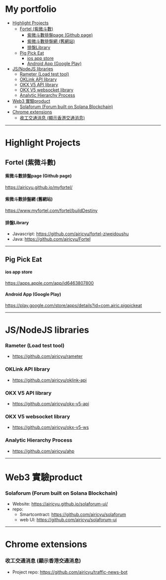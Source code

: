<H1>My portfolio</H1>

- [Highlight Projects](#highlight-projects)
  - [Fortel (紫微斗數)](#fortel-紫微斗數)
      - [紫微斗數排盤page (Github page)](#紫微斗數排盤page-github-page)
      - [紫微斗數排盤網 (舊網站)](#紫微斗數排盤網-舊網站)
      - [排盤Library](#排盤library)
  - [Pig Pick Eat](#pig-pick-eat)
      - [ios app store](#ios-app-store)
      - [Android App (Google Play)](#android-app-google-play)
- [JS/NodeJS libraries](#jsnodejs-libraries)
    - [Rameter (Load test tool)](#rameter-load-test-tool)
    - [OKLink API library](#oklink-api-library)
    - [OKX V5 API library](#okx-v5-api-library)
    - [OKX V5 websocket library](#okx-v5-websocket-library)
    - [Analytic Hierarchy Process](#analytic-hierarchy-process)
- [Web3 實驗product](#web3-實驗product)
    - [Solaforum (Forum built on Solana Blockchain)](#solaforum-forum-built-on-solana-blockchain)
- [Chrome extensions](#chrome-extensions)
    - [收工交通消息 (顯示香港交通消息)](#收工交通消息-顯示香港交通消息)

------

# Highlight Projects

## Fortel (紫微斗數)

#### 紫微斗數排盤page (Github page)

https://airicyu.github.io/myfortel/

#### 紫微斗數排盤網 (舊網站)

https://www.myfortel.com/fortel/buildDestiny

#### 排盤Library
- Javascript: https://github.com/airicyu/fortel-ziweidoushu
- Java: https://github.com/airicyu/Fortel

------

## Pig Pick Eat

#### ios app store

https://apps.apple.com/app/id6463807800

#### Android App (Google Play)

https://play.google.com/store/apps/details?id=com.airic.pigpickeat

------

# JS/NodeJS libraries

### Rameter (Load test tool)
- https://github.com/airicyu/rameter

### OKLink API library
- https://github.com/airicyu/oklink-api

### OKX V5 API library
- https://github.com/airicyu/okx-v5-api

### OKX V5 websocket library
- https://github.com/airicyu/okx-v5-ws

### Analytic Hierarchy Process
- https://github.com/airicyu/ahp

------

# Web3 實驗product

### Solaforum (Forum built on Solana Blockchain)
- Website: https://airicyu.github.io/solaforum-ui/
- repo:
  - Smartcontract: https://github.com/airicyu/solaforum
  - web UI: https://github.com/airicyu/solaforum-ui

------

# Chrome extensions

### 收工交通消息 (顯示香港交通消息)
- Project repo: https://github.com/airicyu/traffic-news-bot